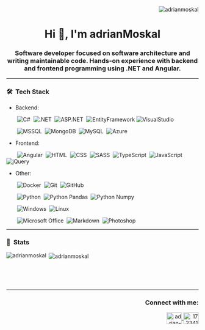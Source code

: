<p align="right"> <img src="https://komarev.com/ghpvc/?username=adrianmoskal&label=Profile%20views&color=0e75b6&style=flat" alt="adrianmoskal" /> </p>
<h1 align="center">Hi 👋, I'm adrianMoskal</h1>
<h3 align="center">Software developer focused on software architecture and writing maintainable code. Hands-on experience with backend and frontend programming using .NET and Angular.</h3>

---

### 🛠 &nbsp;Tech Stack

- Backend:

&nbsp;&nbsp;&nbsp;&nbsp;&nbsp;&nbsp;
![C#](https://img.shields.io/badge/-C%23-05122A?style=flat&logo=c-sharp)&nbsp;
![.NET](https://img.shields.io/badge/-.NET-05122A?style=flat&logo=dotnet)&nbsp;
![ASP.NET](https://img.shields.io/badge/-ASP.NET-05122A?style=flat&logo=dotnet)&nbsp;
![EntityFramework](https://img.shields.io/badge/-Entity_Framework-05122A?style=flat&logo=dotnet)
![VisualStudio](https://img.shields.io/badge/-Visual%20Studio-05122A?style=flat&logo=visualstudio)&nbsp;

&nbsp;&nbsp;&nbsp;&nbsp;&nbsp;&nbsp;
![MSSQL](https://img.shields.io/badge/-Microsoft%20SQL%20Server-05122A?style=flat&logo=microsoft%20sql%20server)&nbsp;
![MongoDB](https://img.shields.io/badge/-MongoDB-05122A?style=flat&logo=mongodb)&nbsp;
![MySQL](https://img.shields.io/badge/-MySQL-05122A?style=flat&logo=mysql)&nbsp;
![Azure](https://img.shields.io/badge/-Azure-05122A?style=flat&logo=azuredevops)


- Frontend:

&nbsp;&nbsp;&nbsp;&nbsp;&nbsp;&nbsp;
![Angular](https://img.shields.io/badge/-Angular-05122A?style=flat&logo=angular)&nbsp;
![HTML](https://img.shields.io/badge/-HTML-05122A?style=flat&logo=HTML5)&nbsp;
![CSS](https://img.shields.io/badge/-CSS-05122A?style=flat&logo=CSS3&logoColor=1572B6)&nbsp;
![SASS](https://img.shields.io/badge/-SASS-05122A?style=flat&logo=SASS&logoColor=1572B6)&nbsp;
![TypeScript](https://img.shields.io/badge/-TypeScript-05122A?style=flat&logo=typescript)&nbsp;
![JavaScript](https://img.shields.io/badge/-JavaScript-05122A?style=flat&logo=javascript)&nbsp;
![jQuery](https://img.shields.io/badge/-jQuery-05122A?style=flat&logo=jquery)

- Other:

&nbsp;&nbsp;&nbsp;&nbsp;&nbsp;&nbsp;
![Docker](https://img.shields.io/badge/-Docker-05122A?style=flat&logo=docker)&nbsp;
![Git](https://img.shields.io/badge/-Git-05122A?style=flat&logo=git)&nbsp;
![GitHub](https://img.shields.io/badge/-GitHub-05122A?style=flat&logo=github)

&nbsp;&nbsp;&nbsp;&nbsp;&nbsp;&nbsp;
![Python](https://img.shields.io/badge/-Python-05122A?style=flat&logo=python)&nbsp;
![Python Pandas](https://img.shields.io/badge/-Pandas-05122A?style=flat&logo=pandas)&nbsp;
![Python Numpy](https://img.shields.io/badge/-Numpy-05122A?style=flat&logo=numpy)&nbsp;

&nbsp;&nbsp;&nbsp;&nbsp;&nbsp;&nbsp;
![Windows](https://img.shields.io/badge/-Windows-05122A?style=flat&logo=windows)&nbsp;
![Linux](https://img.shields.io/badge/-Linux-05122A?style=flat&logo=linux)

&nbsp;&nbsp;&nbsp;&nbsp;&nbsp;&nbsp;
![Microsoft Office](https://img.shields.io/badge/-Microsoft_Office-05122A?style=flat&logo=microsoft-office)&nbsp;
![Markdown](https://img.shields.io/badge/-Markdown-05122A?style=flat&logo=markdown)&nbsp;
![Photoshop](https://img.shields.io/badge/-Photoshop-05122A?style=flat&logo=adobe-photoshop)

---

### 📝 &nbsp;Stats

<p><img align="left" src="https://github-readme-stats.vercel.app/api/top-langs/?username=adrianmoskal&theme=tokyonight&layout=default" alt="adrianmoskal" /></p>

<p>&nbsp;<img align="center" src="https://github-readme-stats.vercel.app/api?username=adrianmoskal&show_icons=true&locale=en&theme=tokyonight&layout=compact" alt="adrianmoskal" /></p><br /><br /><br />

---

<h3 align="right">Connect with me:</h3>
<p align="right">
  <a href="https://linkedin.com/in/adrian-moskal-990a5a191" target="blank">
    <img align="center" src="https://raw.githubusercontent.com/rahuldkjain/github-profile-readme-generator/master/src/images/icons/Social/linked-in-alt.svg" alt="adrian-moskal-990a5a191" height="30" width="40" />
  </a>
  <a href="https://stackoverflow.com/users/17234168" target="blank">
    <img align="center" src="https://raw.githubusercontent.com/rahuldkjain/github-profile-readme-generator/master/src/images/icons/Social/stack-overflow.svg" alt="17234168" height="30" width="40" />
  </a>
</p>
